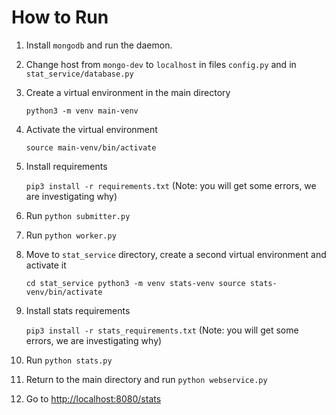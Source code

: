 # How to Run

1. Install `mongodb` and run the daemon.

2. Change host from `mongo-dev` to `localhost` in files `config.py` and in `stat_service/database.py`

3. Create a virtual environment in the main directory

    `python3 -m venv main-venv`

4. Activate the virtual environment
	
	`source main-venv/bin/activate`

5. Install requirements

    `pip3 install -r requirements.txt`
    (Note: you will get some errors, we are investigating why)

6. Run `python submitter.py`

7. Run `python worker.py`

8. Move to `stat_service` directory, create a second virtual environment and activate it

    `cd stat_service
    python3 -m venv stats-venv
    source stats-venv/bin/activate`

9. Install stats requirements

    `pip3 install -r stats_requirements.txt`
    (Note: you will get some errors, we are investigating why)

10. Run `python stats.py`

11. Return to the main directory and run `python webservice.py`

12. Go to [http://localhost:8080/stats](http://localhost:8080/stats)
